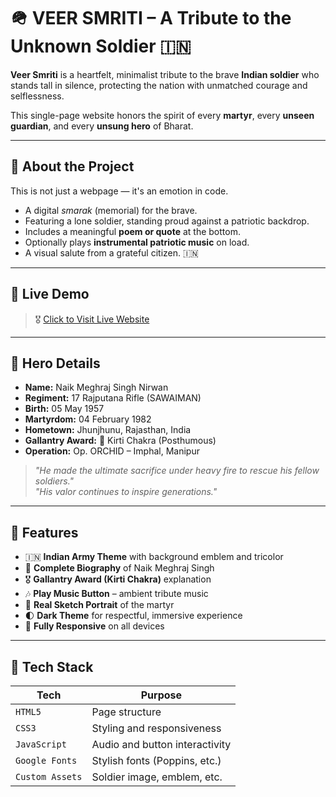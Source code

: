 # 🪖 VEER SMRITI – A Tribute to the Unknown Soldier 🇮🇳

**Veer Smriti** is a heartfelt, minimalist tribute to the brave **Indian soldier** who stands tall in silence, protecting the nation with unmatched courage and selflessness.

This single-page website honors the spirit of every **martyr**, every **unseen guardian**, and every **unsung hero** of Bharat.

---

## 🫡 About the Project

This is not just a webpage — it's an emotion in code.

- A digital *smarak* (memorial) for the brave.
- Featuring a lone soldier, standing proud against a patriotic backdrop.
- Includes a meaningful **poem or quote** at the bottom.
- Optionally plays **instrumental patriotic music** on load.
- A visual salute from a grateful citizen. 🇮🇳

---

## 🔗 Live Demo

> 🎖️ [Click to Visit Live Website](https://amansinghshekhawat29.github.io/Veer-Smriti---Tribute-Page/)  
---



## 📜 Hero Details

- **Name:** Naik Meghraj Singh Nirwan  
- **Regiment:** 17 Rajputana Rifle (SAWAIMAN)  
- **Birth:** 05 May 1957  
- **Martyrdom:** 04 February 1982  
- **Hometown:** Jhunjhunu, Rajasthan, India  
- **Gallantry Award:** 🏅 Kirti Chakra (Posthumous)  
- **Operation:** Op. ORCHID – Imphal, Manipur  

> _"He made the ultimate sacrifice under heavy fire to rescue his fellow soldiers."_  
> _"His valor continues to inspire generations."_

---

## 🌟 Features

- 🇮🇳 **Indian Army Theme** with background emblem and tricolor  
- 👤 **Complete Biography** of Naik Meghraj Singh  
- 🎖️ **Gallantry Award (Kirti Chakra)** explanation  
- 🎶 **Play Music Button** – ambient tribute music  
- 📸 **Real Sketch Portrait** of the martyr  
- 🌓 **Dark Theme** for respectful, immersive experience  
- 📱 **Fully Responsive** on all devices



---

## 🧠 Tech Stack

| Tech | Purpose |
|------|---------|
| `HTML5` | Page structure |
| `CSS3` | Styling and responsiveness |
| `JavaScript` | Audio and button interactivity |
| `Google Fonts` | Stylish fonts (Poppins, etc.) |
| `Custom Assets` | Soldier image, emblem, etc. |

